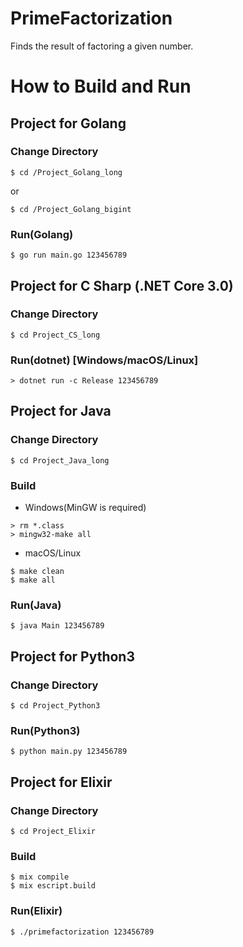 # PrimeFactorization

Finds the result of factoring a given number.

# How to Build and Run

## Project for Golang

### Change Directory

```
$ cd /Project_Golang_long
```

or

```
$ cd /Project_Golang_bigint
```


### Run(Golang)

```
$ go run main.go 123456789
```


## Project for C Sharp (.NET Core 3.0)

### Change Directory

```
$ cd Project_CS_long
```

### Run(dotnet) [Windows/macOS/Linux]

```
> dotnet run -c Release 123456789
```

## Project for Java


### Change Directory

```
$ cd Project_Java_long
```

### Build

* Windows(MinGW is required)

```
> rm *.class
> mingw32-make all
```

* macOS/Linux

```
$ make clean
$ make all
```


### Run(Java)

```
$ java Main 123456789
```

## Project for Python3

### Change Directory

```
$ cd Project_Python3
```

### Run(Python3)

```
$ python main.py 123456789
```


## Project for Elixir

### Change Directory

```
$ cd Project_Elixir
```

### Build

```
$ mix compile
$ mix escript.build
```

### Run(Elixir)

```
$ ./primefactorization 123456789
```
